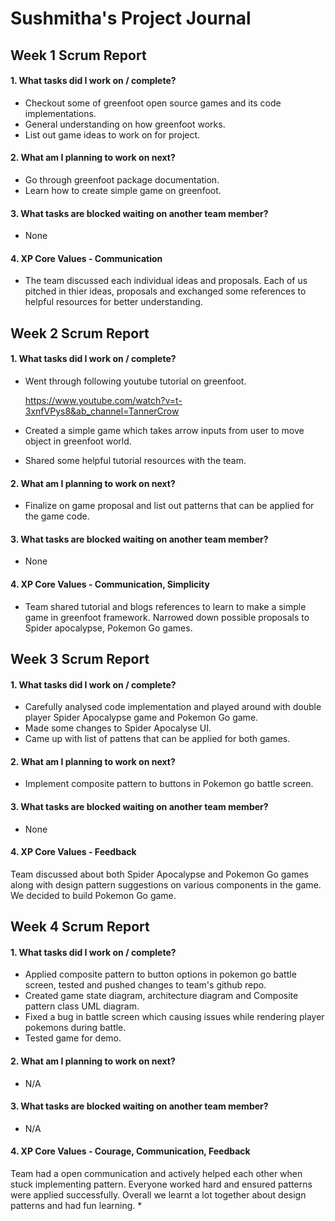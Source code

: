 # Sushmitha's Project Journal

## Week 1 Scrum Report
#### 1. What tasks did I work on / complete?
* Checkout some of greenfoot open source games and its code implementations.
* General understanding on how greenfoot works.
* List out game ideas to work on for project.

#### 2. What am I planning to work on next?
* Go through greenfoot package documentation.
* Learn how to create simple game on greenfoot.
  
#### 3. What tasks are blocked waiting on another team member?
* None

#### 4. XP Core Values - Communication
* The team discussed each individual ideas and proposals. Each of us pitched in thier ideas, proposals and exchanged some references to helpful resources for better understanding.

## Week 2 Scrum Report
#### 1. What tasks did I work on / complete?
* Went through following youtube tutorial on greenfoot.

  https://www.youtube.com/watch?v=t-3xnfVPys8&ab_channel=TannerCrow
* Created a simple game which takes arrow inputs from user to move object in greenfoot world.
* Shared some helpful tutorial resources with the team.

#### 2. What am I planning to work on next?
* Finalize on game proposal and list out patterns that can be applied for the game code. 

#### 3. What tasks are blocked waiting on another team member?
* None
  
#### 4. XP Core Values - Communication, Simplicity
*  Team shared tutorial and blogs references to learn to make a simple game in greenfoot framework. Narrowed down possible proposals to Spider apocalypse, Pokemon Go games.

## Week 3 Scrum Report
#### 1. What tasks did I work on / complete?
* Carefully analysed code implementation and played around with double player Spider Apocalypse game and Pokemon Go game.
* Made some changes to Spider Apocalyse UI.
* Came up with list of pattens that can be applied for both games.

#### 2. What am I planning to work on next?
* Implement composite pattern to buttons in Pokemon go battle screen.

#### 3. What tasks are blocked waiting on another team member?
* None

#### 4. XP Core Values - Feedback
Team discussed about both Spider Apocalypse and Pokemon Go games along with design pattern suggestions on various components in the game. We decided to build Pokemon Go game.

## Week 4 Scrum Report
#### 1. What tasks did I work on / complete?
* Applied composite pattern to button options in pokemon go battle screen, tested and pushed changes to team's github repo.
* Created game state diagram, architecture diagram and Composite pattern class UML diagram.
* Fixed a bug in battle screen which causing issues while rendering player pokemons during battle.
* Tested game for demo.

#### 2. What am I planning to work on next?
* N/A

#### 3. What tasks are blocked waiting on another team member?
* N/A

#### 4. XP Core Values - Courage, Communication, Feedback
Team had a open communication and actively helped each other when stuck implementing pattern. Everyone worked hard and ensured patterns were applied successfully. Overall we learnt a lot together about design patterns and had fun learning.
* 
